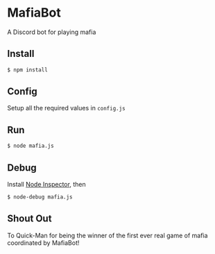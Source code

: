 # MafiaBot

A Discord bot for playing mafia

## Install

```sh
$ npm install
```

## Config

Setup all the required values in `config.js`

## Run

```sh
$ node mafia.js
```

## Debug

Install [Node Inspector](https://github.com/node-inspector/node-inspector), then

```sh
$ node-debug mafia.js
```

## Shout Out
To Quick-Man for being the winner of the first ever real game of mafia coordinated by MafiaBot!